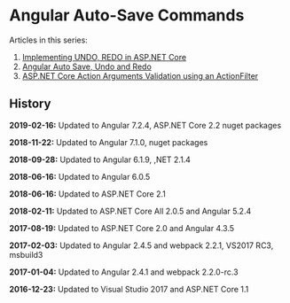 # Angular Auto-Save Commands

Articles in this series:

<ol>	
  <li><a href="https://damienbod.com/2016/08/29/implementing-undo-redo-in-asp-net-core/">Implementing UNDO, REDO in ASP.NET Core</a></li>
  <li><a href="https://damienbod.com/2016/09/08/angular-2-auto-save-undo-and-redo/">Angular Auto Save, Undo and Redo</a></li>
  <li><a href="https://damienbod.com/2016/09/09/asp-net-core-action-arguments-validation-using-an-actionfilter/">ASP.NET Core Action Arguments Validation using an ActionFilter</a></li>
</ol>

## History

<b>2019-02-16:</b> Updated to Angular 7.2.4, ASP.NET Core 2.2 nuget packages

<b>2018-11-22:</b> Updated to Angular 7.1.0, nuget packages

<b>2018-09-28:</b> Updated to Angular 6.1.9, ,NET 2.1.4

<b>2018-06-16:</b> Updated to Angular 6.0.5

<b>2018-06-16:</b> Updated to ASP.NET Core 2.1

<b>2018-02-11:</b> Updated to ASP.NET Core All 2.0.5 and Angular 5.2.4

<b>2017-08-19:</b> Updated to ASP.NET Core 2.0 and Angular 4.3.5

<b>2017-02-03:</b> Updated to Angular 2.4.5 and webpack 2.2.1, VS2017 RC3, msbuild3

<b>2017-01-04:</b> Updated to Angular 2.4.1 and webpack 2.2.0-rc.3

<b>2016-12-23:</b> Updated to Visual Studio 2017 and ASP.NET Core 1.1 